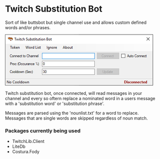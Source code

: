 # Twitch Substitution Bot
Sort of like buttsbot but single channel use and allows custom defined words and/or phrases.

![Screenshot](FormMain.png?raw=true "Screenshot")

Twitch substitution bot, once connected, will read messages in your channel and every so oftern replace a nominated word in a users message with a 'substitution word' or 'substitution phrase'.

Messages are parsed using the 'nounlist.txt' for a word to replace.
Messages that are single words are skipped regardless of noun match.

### Packages currently being used
- TwitchLib.Client
- LiteDb
- Costura.Fody
